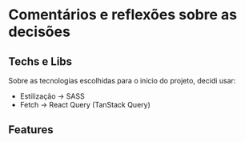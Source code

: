 # Comentários e reflexões sobre as decisões
## Techs e Libs
Sobre as tecnologias escolhidas para o início do projeto, decidi usar:
- Estilização -> SASS
- Fetch -> React Query (TanStack Query)

## Features
